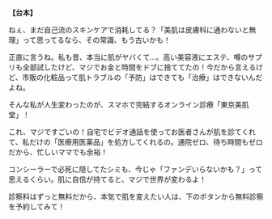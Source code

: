 **【台本】**

ねぇ、まだ自己流のスキンケアで消耗してる？「美肌は皮膚科に通わないと無理」って思ってるなら、その常識、もう古いかも！

正直に言うね。私も昔、本当に肌がヤバくて…。高い美容液にエステ、噂のサプリも全部試したけど、マジでお金と時間をドブに捨ててたの！今だから言えるけど、市販の化粧品って肌トラブルの「予防」はできても「治療」はできないんだよね。

そんな私が人生変わったのが、スマホで完結するオンライン診療「東京美肌堂」！

これ、マジですごいの！自宅でビデオ通話を使ってお医者さんが肌を診てくれて、私だけの「医療用医薬品」を処方してくれるの。通院ゼロ、待ち時間もゼロだから、忙しいママでも余裕！

コンシーラーで必死に隠してたシミも、今じゃ「ファンデいらないかも？」って思えるくらい。肌に自信が持てると、マジで世界が変わるよ！

診察料はずっと無料だから、本気で肌を変えたい人は、下のボタンから無料診察を予約してみて！

